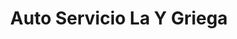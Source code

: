 ---
title: "Auto Servicio La Y Griega"
url: /puerto-viejo/auto-servicio-la-y-griega/
shop: reparación de automóviles
---